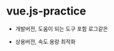 # vue.js-practice

- 개발버전, 도움이 되는 도구 포함 로그같은
> <script src="https://cdn.jsdelivr.net/npm/vue/dist/vue.js"></script>

- 상용버전, 속도 용량 최적화
> <script src="https://cdn.jsdelivr.net/npm/vue"></script> 
